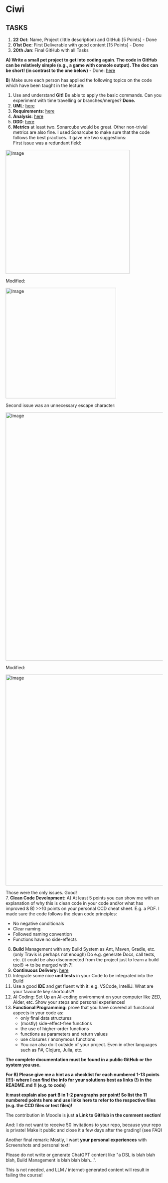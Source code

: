 # Ciwi

## TASKS

1. **22 Oct**: Name, Project (little description) and GitHub [5 Points] - Done
2. **01st Dec**: First Deliverable with good content [15 Points] - Done
3. **20th Jan**: Final GitHub with all Tasks

**A) Write a small pet project to get into coding again. The code in GitHub can be relatively simple (e.g., a game with console output). The doc can be short! (in contrast to the one below)** - Done: [here](https://github.com/beksinska/ciwi)

**B**) Make sure each person has applied the following topics on the code which have been taught in the lecture:

1. Use and understand **Git!** Be able to apply the basic commands. Can you experiment with time travelling or branches/merges? **Done.**
2. **UML**: [here](https://github.com/beksinska/cv_improvement_tool/tree/main/software_engineering_tasks/uml)
3. **Requirements**: [here](https://vintage-snowboard-5bd.notion.site/Requirements-17ac7d8ad36180f0b780fd1889f39b9d?pvs=4)
4. **Analysis**: [here](https://github.com/beksinska/cv_improvement_tool/blob/main/software_engineering_tasks/Analysis.pdf)
5. **DDD**: [here](https://github.com/beksinska/cv_improvement_tool/tree/main/software_engineering_tasks/ddd)
6. **Metrics** at least two. Sonarcube would be great. Other non-trivial metrics are also fine.
I used Sonarcube to make sure that the code follows the best practices. It gave me two suggestions:\
First issue was a redundant field:

<img width="397" alt="Image" src="https://github.com/user-attachments/assets/b768d5e1-c4c8-4eba-94f1-d8189c8e0bd6" />

Modified:

<img width="354" alt="Image" src="https://github.com/user-attachments/assets/75adc8a5-7306-4d94-b37a-048860fe8e03" />

Second issue was an unnecessary escape character:

<img width="795" alt="Image" src="https://github.com/user-attachments/assets/dff0f610-2988-4cdb-b526-193d41074d12" />

Modified:

<img width="676" alt="Image" src="https://github.com/user-attachments/assets/e7de69a8-1a83-438b-aefe-f09ca2f70f6c" />

Those were the only issues. Good!\
7. **Clean Code Development:** A) At least 5 points you can show me with an explanation of why this is clean code in your code and/or what has improved & B) >>10 points on your personal CCD cheat sheet. E.g. a PDF.
I made sure the code follows the clean code principles:
- No negative conditionals
- Clear naming
- Followed naming convention
- Functions have no side-effects
8. **Build** Management with any Build System as Ant, Maven, Gradle, etc. (only Travis is perhaps not enough) Do e.g. generate Docs, call tests, etc. (it could be also disconnected from the project just to learn a build tool!) => to be merged with 7!
9. **Continuous Delivery:** [here](https://github.com/beksinska/GitHubActions)
10. Integrate some nice **unit tests** in your Code to be integrated into the Build
11. Use a good **IDE** and get fluent with it: e.g. VSCode, IntelliJ. What are your favourite key shortcuts?!
12. AI Coding: Set Up an AI-coding environment on your computer like ZED, Aider, etc. Show your steps and personal experiences! 
13. **Functional Programming:** prove that you have covered all functional aspects in your code as:
    - only final data structures
    - (mostly) side-effect-free functions
    - the use of higher-order functions
    - functions as parameters and return values
    - use closures / anonymous functions
    - You can also do it outside of your project. Even in other languages such as F#, Clojure, Julia, etc.

**The complete documentation must be found in a public GitHub or the system you use.**

**For B) Please give me a hint as a checklist for each numbered 1-13 points (!!!): where I can find the info for your solutions best as links (!) in the README.md !! (e.g. to code)**

**It must explain also part B in 1-2 paragraphs per point! So list the 11 numbered points here and use links here to refer to the respective files (e.g. the CCD files or test files)!**

The contribution in Moodle is just **a Link to GitHub in the comment section**!

And: I do not want to receive 50 invitations to your repo, because your repo is private! Make it public and close it a few days after the grading! (see FAQ)

Another final remark: Mostly, I want **your personal experiences** with Screenshots and personal text!

Please do not write or generate ChatGPT content like "a DSL is blah blah blah, Build Management is blah blah blah...".

This is not needed, and LLM / internet-generated content will result in failing the course!
